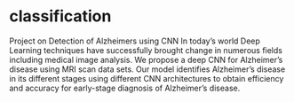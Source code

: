 # classification
Project on Detection of Alzheimers using CNN
In today’s world Deep Learning techniques have successfully brought change in numerous fields including medical image analysis.
We propose a deep CNN for Alzheimer’s disease using MRI scan data sets. 
Our model identifies Alzheimer’s disease in its different stages using different CNN architectures to 
obtain efficiency and accuracy for early-stage diagnosis of Alzheimer’s disease.
